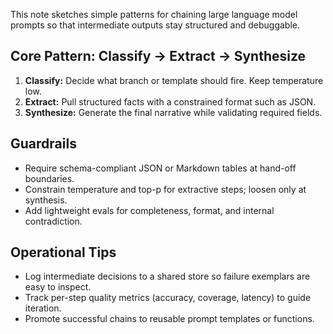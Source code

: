 This note sketches simple patterns for chaining large language model prompts so that intermediate outputs stay structured and debuggable.

## Core Pattern: Classify -> Extract -> Synthesize

1. **Classify:** Decide what branch or template should fire. Keep temperature low.
2. **Extract:** Pull structured facts with a constrained format such as JSON.
3. **Synthesize:** Generate the final narrative while validating required fields.

## Guardrails

- Require schema-compliant JSON or Markdown tables at hand-off boundaries.
- Constrain temperature and top-p for extractive steps; loosen only at synthesis.
- Add lightweight evals for completeness, format, and internal contradiction.

## Operational Tips

- Log intermediate decisions to a shared store so failure exemplars are easy to inspect.
- Track per-step quality metrics (accuracy, coverage, latency) to guide iteration.
- Promote successful chains to reusable prompt templates or functions.
